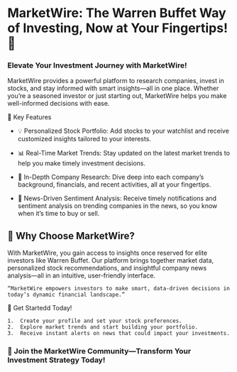 # MarketWire: The Warren Buffet Way of Investing, Now at Your Fingertips! 💸

### Elevate Your Investment Journey with MarketWire! 
MarketWire provides a powerful platform to research companies, invest in stocks, and stay informed with smart insights—all in one place. Whether you’re a seasoned investor or just starting out, MarketWire helps you make well-informed decisions with ease.

🌟 Key Features

* 💡 Personalized Stock Portfolio: Add stocks to your watchlist and receive customized insights tailored to your interests.

* 📊 Real-Time Market Trends:
Stay updated on the latest market trends to help you make timely investment decisions.
* 🏢 In-Depth Company Research:
Dive deep into each company’s background, financials, and recent activities, all at your fingertips.
* 📰 News-Driven Sentiment Analysis:
Receive timely notifications and sentiment analysis on trending companies in the news, so you know when it’s time to buy or sell.

## 📣 Why Choose MarketWire?

With MarketWire, you gain access to insights once reserved for elite investors like Warren Buffet. Our platform brings together market data, personalized stock recommendations, and insightful company news analysis—all in an intuitive, user-friendly interface.
 
	“MarketWire empowers investors to make smart, data-driven decisions in today’s dynamic financial landscape.”

🚀 Get Startedd Today!

	1.	Create your profile and set your stock preferences.
	2.	Explore market trends and start building your portfolio.
	3.	Receive instant alerts on news that could impact your investments.

### 💼 Join the MarketWire Community—Transform Your Investment Strategy Today!